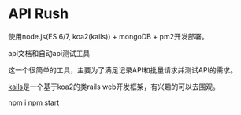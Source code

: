 # API Rush

使用node.js(ES 6/7, koa2(kails)) + mongoDB + pm2开发部署。

api文档和自动api测试工具

这一个很简单的工具，主要为了满足记录API和批量请求并测试API的需求。

[kails](https://github.com/embbnux/kails)是一个基于koa2的类rails web开发框架，有兴趣的可以去围观。

npm i
npm start
